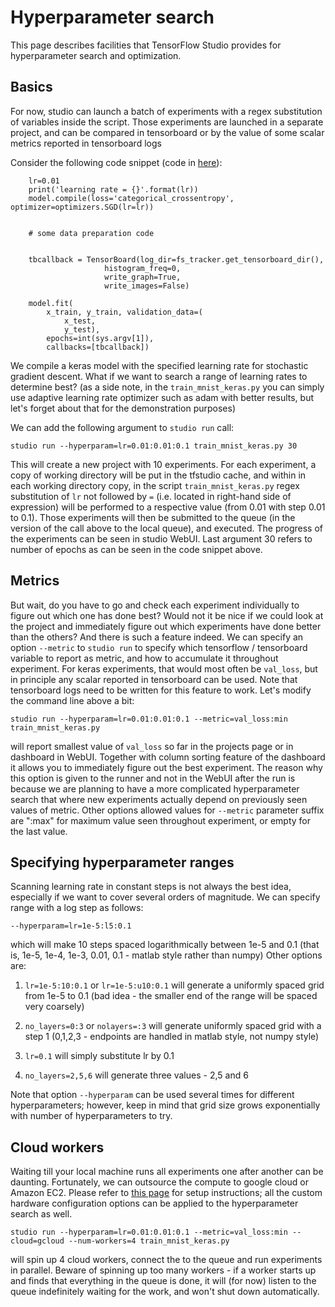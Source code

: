 # Hyperparameter search 
This page describes facilities that TensorFlow Studio provides for hyperparameter search and optimization. 

## Basics
For now, studio can launch a batch of experiments with a regex substitution of variables inside the script. Those experiments are launched in a separate project, and can be compared in tensorboard or 
by the value of some scalar metrics reported in tensorboard logs 

Consider the following code snippet (code in [here](../studio/helloworld/train_mnist_keras.py)):
    
        lr=0.01
        print('learning rate = {}'.format(lr))
        model.compile(loss='categorical_crossentropy', optimizer=optimizers.SGD(lr=lr))

     
        # some data preparation code
    

        tbcallback = TensorBoard(log_dir=fs_tracker.get_tensorboard_dir(),
                         histogram_freq=0,
                         write_graph=True,
                         write_images=False)

        model.fit(
            x_train, y_train, validation_data=(
                x_test,
                y_test),
            epochs=int(sys.argv[1]),
            callbacks=[tbcallback])


We compile a keras model with the specified learning rate for stochastic gradient descent. What if we want to search a range of learning rates to determine best? (as a side note, in the `train_mnist_keras.py` you can simply use adaptive learning rate optimizer such as adam with better results, but let's forget about that for the demonstration purposes)

We can add the following argument to `studio run` call:

    studio run --hyperparam=lr=0.01:0.01:0.1 train_mnist_keras.py 30

This will create a new project with 10 experiments. For each experiment, a copy of working directory will be put in the tfstudio cache, and within in each working directory copy, in the script `train_mnist_keras.py` regex substitution of `lr` not followed by `=` (i.e. located in right-hand side of expression) will be performed to a respective value (from 0.01 with step 0.01 to 0.1). Those experiments will then be submitted to the queue (in the version of the call above to the local queue), and executed. The progress of the experiments can be seen in studio WebUI. Last argument 30 refers to number of epochs as can be seen in the code snippet above. 


## Metrics
But wait, do you have to go and check each experiment individually to figure out which one has done best? Would not it be nice if we could look at the project and immediately figure out which experiments have done better than the others? And there is such a feature indeed. We can specify an option `--metric` to `studio run` to specify which tensorflow / tensorboard variable to report as metric, and how to accumulate it throughout experiment. For keras experiments, that would most often be `val_loss`, but in principle any scalar reported in tensorboard can be used. Note that tensorboard logs need to be written for this feature to work. Let's modify the command line above a bit:

    studio run --hyperparam=lr=0.01:0.01:0.1 --metric=val_loss:min train_mnist_keras.py

will report smallest value of `val_loss` so far in the projects page or in dashboard in WebUI. Together with column sorting feature of the dashboard it allows you to immediately figure out the best experiment. The reason why this option is given to the runner and not in the WebUI after the run is because we are planning to have a more complicated hyperparameter search that where new experiments actually depend on previously seen values of metric. Other options allowed values for `--metric` parameter suffix are ":max" for maximum value seen throughout experiment, or empty for the last value. 


## Specifying hyperparameter ranges
Scanning learning rate in constant steps is not always the best idea, especially if we want to cover several orders of magnitude. We can specify range with a log step as follows:

    --hyperparam=lr=1e-5:l5:0.1

which will make 10 steps spaced logarithmically between 1e-5 and 0.1 (that is, 1e-5, 1e-4, 1e-3, 0.01, 0.1 - matlab style rather than numpy)
Other options are:

1. `lr=1e-5:10:0.1` or `lr=1e-5:u10:0.1` will generate a uniformly spaced grid from 1e-5 to 0.1 (bad idea - the smaller end of the range will be spaced very coarsely)

2. `no_layers=0:3` or `nolayers=:3` will generate uniformly spaced grid with a step 1 (0,1,2,3 - endpoints are handled in matlab style, not numpy style)

3. `lr=0.1` will simply substitute lr by 0.1

4. `no_layers=2,5,6` will generate three values - 2,5 and 6 


Note that option `--hyperparam` can be used several times for different hyperparameters; however, keep in mind that grid size grows exponentially with number of hyperparameters to try. 


## Cloud workers
Waiting till your local machine runs all experiments one after another can be daunting. Fortunately, we can outsource the compute to google cloud or Amazon EC2. 
Please refer to [this page](cloud.md) for setup instructions; all the custom hardware configuration options can be applied to the hyperparameter search as well. 

    studio run --hyperparam=lr=0.01:0.01:0.1 --metric=val_loss:min --cloud=gcloud --num-workers=4 train_mnist_keras.py

will spin up 4 cloud workers, connect the to the queue and run experiments in parallel. Beware of spinning up too many workers - if a worker starts up and finds that everything in the queue is done, it will (for now) listen to the queue indefinitely waiting for the work, and won't shut down automatically.






